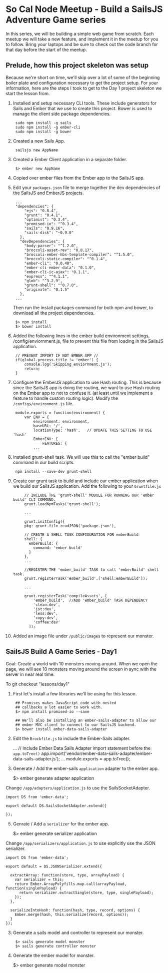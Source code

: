 So Cal Node Meetup - Build a SailsJS Adventure Game series
====================

In this series, we will be building a simple web game from scratch.  Each meetup we will take a new feature, and implement it in the meetup for you to follow.  Bring your laptops and be sure to check out the code branch for that day before the start of the meetup.


Prelude, how this project skeleton was setup
---------------------------------------------
Because we're short on time, we'll skip over a lot of some of the beginning boiler plate and configuration necessary to get the project setup.  For your information, here are the steps I took to get to the Day 1 project skeleton we start the lesson from.

1. Installed and setup necessary CLI tools.  These include generators for Sails and Ember that we use to create this project.  Bower is used to manage the client side package dependencies.

		sudo npm install -g sails
		sudo npm install -g ember-cli
		sudo npm install -g bower


2. Created a new Sails App.
	
		sailsjs new AppName


3. Created a Ember Client application in a separate folder.

		$> ember new AppName


4. Copied over ember files from the Ember app to the SailsJS app.

5. Edit your `packages.json` file to merge together the dev dependencies of the SailsJS and EmberJS projects.


		...
		"dependencies": {
		    "ejs": "0.8.4",
		    "grunt": "0.4.1",
		    "optimist": "0.3.4",
		    "promised-io": "^0.3.4",
		    "sails": "0.9.16",
		    "sails-disk": "~0.9.0"
		  },
		  "devDependencies": {
		    "body-parser": "^1.2.0",
		    "broccoli-asset-rev": "0.0.17",
		    "broccoli-ember-hbs-template-compiler": "^1.5.0",
		    "broccoli-static-compiler": "^0.1.4",
		    "ember-cli": "0.0.40",
		    "ember-cli-ember-data": "0.1.0",
		    "ember-cli-ic-ajax": "0.1.1",
		    "express": "^4.1.1",
		    "glob": "^3.2.9",
		    "grunt-shell": "^0.7.0",
		    "originate": "0.1.5"
		  },
		...



	Then run the install packages command for both npm and bower, to download all the project dependencies.

		$> npm install
		$> bower install


6. Added the following lines in the ember build environment settings, /config/enviornment.js, file to prevent this file from loading in the SailsJS application.

		// PREVENT IMPORT IF NOT EMBER APP //
		if(global.process.title != 'ember') {
  			console.log('Skipping enviornment.js');
  			return;
		}

7. Configure the EmberJS application to use Hash routing.  This is because since the SailsJS app is doing the routing, we want to use Hash routing on the Ember app to not to confuse it. (at least until we implement a feature to handle custom routing logic).  Modify the `/configs/environment.js` file.

		module.exports = function(environment) {
			var ENV = {
		    	environment: environment,
		    	baseURL: '/',
		    	locationType: 'hash',	// UPDATE THIS SETTING TO USE 'hash'
		    	EmberENV: {
		      		FEATURES: {
		      	...


8. Installed grunt-shell task.  We will use this to call the "ember build" command in our build scripts.

		npm install --save-dev grunt-shell

9. Create our grunt task to build and include our ember application when we build our SailsJS application. Add the following to your `Gruntfile.js`

			// INCLUDE THE 'grunt-shell' MODULE FOR RUNNING OUR 'ember build' CLI COMMAND.
		   	grunt.loadNpmTasks('grunt-shell');

		   	...

			grunt.initConfig({
		    pkg: grunt.file.readJSON('package.json'),

		    // CREATE A SHELL TASK CONFIGURATION FOR emberBuild
		    shell: {
		      emberBuild: {
		        command: 'ember build'
		      }
		    },
		    ...

		   	//REGISTER THE 'ember_build' TASK to call 'emberBuild' shell task.
		    grunt.registerTask('ember_build',['shell:emberBuild']);	

		    ...

		    grunt.registerTask('compileAssets', [
			    'ember_build',	//ADD 'ember_build' TASK DEPENDENCY
			    'clean:dev',
			    'jst:dev',
			    'less:dev',
			    'copy:dev',    
			    'coffee:dev'
			  ]);

10. Added an image file under `/public/images` to represent our monster.


SailsJS Build A Game Series - Day1
----------------------------------

Goal: Create a world with 10 monsters moving around.  When we open the page, we will see 10 monsters moving around the screen in sync with the server in near real time.

To git checkout "lessons/day1"

1. First let's install a few libraries we'll be using for this lesson.

		## Promises makes JavaScript code with nested 
		## callbacks a lot easier to work with.
		$> npm install promised-io --save

		## We'll also be installing an ember-sails-adapter to allow our 
		## ember MVC client to connect to our SailsJS backend.
		$> bower install ember-data-sails-adapter	


2. Edit the `Brockfile.js` to include the Ember-Sails adapter.

    ...
    // Include Ember Data Sails Adapter import statement before the `app.toTree()`
    app.import('vendor/ember-data-sails-adapter/ember-data-sails-adapter.js');
    ...
    module.exports = app.toTree();

4. Generate / Add the ember-sails `application` adapter to the ember app.

    $> ember generate adapter application

  Change `/app/adapters/application.js` to use the SailsSocketAdapter.

    import DS from 'ember-data';

    export default DS.SailsSocketAdapter.extend({

    });



5. Genrate / Add a `serializer` for the ember app.

    $> ember generate serializer application

  Change `/app/serializers/application.js` to use explicitly use the JSON serializer.

    import DS from 'ember-data';

    export default = DS.JSONSerializer.extend({

      extractArray: function(store, type, arrayPayload) {
        var serializer = this;
        return Ember.ArrayPolyfills.map.call(arrayPayload, function(singlePayload) {
          return serializer.extractSingle(store, type, singlePayload);
        });
      },

      serializeIntoHash: function(hash, type, record, options) {
        Ember.merge(hash, this.serialize(record, options));
      }
    });


3. Generate a sails model and controller to represent our monster.

		$> sails generate model monster
		$> sails generate controller monster




4. Generate the ember model for monster.

    $> ember generate model monster



